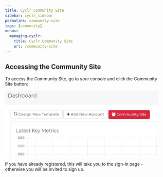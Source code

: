 ```yaml
---
title: Cyclr Community Site
sidebar: cyclr_sidebar
permalink: community-site
tags: [community]
menus:
  managing-cyclr:
    title: Cyclr Community Site
    url: /community-site
---
```


## Accessing the Community Site

To access the Community Site, go to your console and click the Community Site button:

![Community Site Button](./images/community-site-button.png)

If you have already registered, this will take you to the sign-in page - otherwise you will be invited to sign up.
